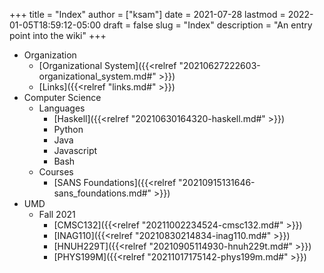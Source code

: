 +++
title = "Index"
author = ["ksam"]
date = 2021-07-28
lastmod = 2022-01-05T18:59:12-05:00
draft = false
slug = "Index"
description = "An entry point into the wiki"
+++

-   Organization
    -   [Organizational System]({{<relref "20210627222603-organizational_system.md#" >}})
    -   [Links]({{<relref "links.md#" >}})
-   Computer Science
    -   Languages
        -   [Haskell]({{<relref "20210630164320-haskell.md#" >}})
        -   Python
        -   Java
        -   Javascript
        -   Bash
    -   Courses
        -   [SANS Foundations]({{<relref "20210915131646-sans_foundations.md#" >}})
-   UMD
    -   Fall 2021
        -   [CMSC132]({{<relref "20211002234524-cmsc132.md#" >}})
        -   [INAG110]({{<relref "20210830214834-inag110.md#" >}})
        -   [HNUH229T]({{<relref "20210905114930-hnuh229t.md#" >}})
        -   [PHYS199M]({{<relref "20211017175142-phys199m.md#" >}})
